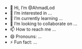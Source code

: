 - 👋 Hi, I’m @AhmadLod
- 👀 I’m interested in ...
- 🌱 I’m currently learning ...
- 💞️ I’m looking to collaborate on ...
- 📫 How to reach me ...
- 😄 Pronouns: ...
- ⚡ Fun fact: ...

<!---
AhmadLod/AhmadLod is a ✨ special ✨ repository because its `README.md` (this file) appears on your GitHub profile.
You can click the Preview link to take a look at your changes.
--->

